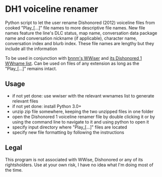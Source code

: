 # DH1 voiceline renamer

Python script to let the user rename Dishonored (2012) voiceline files from cooked "Play_[...]" file names to more descriptive file names. New file names feature the line's DLC status, map name, conversation data package name and conversation nickname (if applicable), character name, conversation index and blurb index. These file names are lengthy but they include all the information

To be used in conjunction with [bnnm's WWiser](https://github.com/bnnm/wwiser) and [its Dishonored 1 WWname list](https://github.com/bnnm/wwiser-utils/tree/master/wwnames). Can be used on files of any extension as long as the "Play_[...]" remains intact.

## Usage
- if not yet done: use wwiser with the relevant wwnames list to generate relevant files
- if not yet done: install Python 3.0+
- unzip zip file somewhere, keeping the two unzipped files in one folder
- open the Dishonored 1 voiceline renamer file by double clicking it or by using the command line to navigate to it and using python to open it
- specify input directory where "Play_[...]" files are located
- specify new file formatting by following the instructions


## Legal
This program is not associated with WWise, Dishonored or any of its rightsholders. Use at your own risk, I have no idea what I'm doing most of the time.
